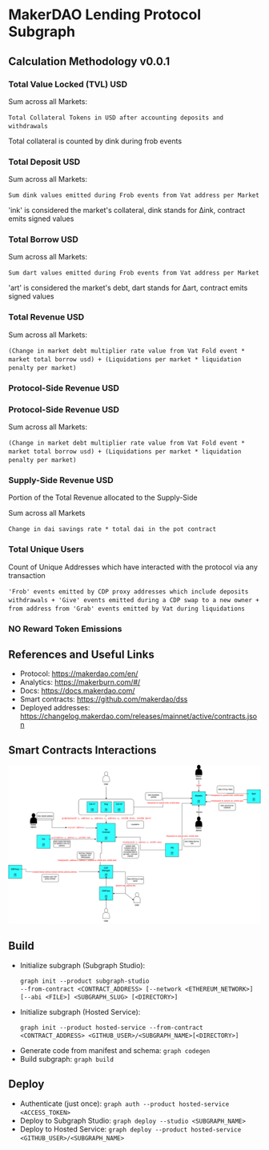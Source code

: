 # MakerDAO Lending Protocol Subgraph

## Calculation Methodology v0.0.1

### Total Value Locked (TVL) USD

Sum across all Markets:

`Total Collateral Tokens in USD after accounting deposits and withdrawals`

Total collateral is counted by dink during frob events

### Total Deposit USD

Sum across all Markets:

`Sum dink values emitted during Frob events from Vat address per Market`

'ink' is considered the market's collateral, dink stands for Δink, contract emits signed values

### Total Borrow USD

Sum across all Markets:

`Sum dart values emitted during Frob events from Vat address per Market`

'art' is considered the market's debt, dart stands for Δart, contract emits signed values

### Total Revenue USD

Sum across all Markets:

`(Change in market debt multiplier rate value from Vat Fold event * market total borrow usd) + (Liquidations per market * liquidation penalty per market)`

### Protocol-Side Revenue USD

### Protocol-Side Revenue USD

Sum across all Markets:

`(Change in market debt multiplier rate value from Vat Fold event * market total borrow usd) + (Liquidations per market * liquidation penalty per market)`

### Supply-Side Revenue USD

Portion of the Total Revenue allocated to the Supply-Side

Sum across all Markets

`Change in dai savings rate * total dai in the pot contract`

### Total Unique Users

Count of Unique Addresses which have interacted with the protocol via any transaction

`'Frob' events emitted by CDP proxy addresses which include deposits withdrawals + 'Give' events emitted during a CDP swap to a new owner + from address from 'Grab' events emitted by Vat during liquidations`

### NO Reward Token Emissions

## References and Useful Links

- Protocol: https://makerdao.com/en/
- Analytics: https://makerburn.com/#/
- Docs: https://docs.makerdao.com/
- Smart contracts: https://github.com/makerdao/dss
- Deployed addresses: https://changelog.makerdao.com/releases/mainnet/active/contracts.json

## Smart Contracts Interactions

![Makerdao](../../docs/images/protocols/makerdao.png "Makerdao")

## Build

- Initialize subgraph (Subgraph Studio):
  ```
  graph init --product subgraph-studio
  --from-contract <CONTRACT_ADDRESS> [--network <ETHEREUM_NETWORK>] [--abi <FILE>] <SUBGRAPH_SLUG> [<DIRECTORY>]
  ```
- Initialize subgraph (Hosted Service):
  ```
  graph init --product hosted-service --from-contract <CONTRACT_ADDRESS> <GITHUB_USER>/<SUBGRAPH_NAME>[<DIRECTORY>]
  ```
- Generate code from manifest and schema: `graph codegen`
- Build subgraph: `graph build`

## Deploy

- Authenticate (just once): `graph auth --product hosted-service <ACCESS_TOKEN>`
- Deploy to Subgraph Studio: `graph deploy --studio <SUBGRAPH_NAME>`
- Deploy to Hosted Service: `graph deploy --product hosted-service <GITHUB_USER>/<SUBGRAPH_NAME>`
